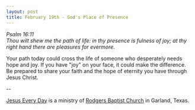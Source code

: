 ```yaml
---
layout: post
title: February 19th - God's Place of Presence
---
```


_Psalm 16:11  
Thou wilt shew me the path of life: in thy presence is fulness of
joy; at thy right hand there are pleasures for evermore._

Your path today could cross the life of someone who desperately
needs hope and joy. If you have "joy" on your face, it could make the
difference. Be prepared to share your faith and the hope of eternity
you have through Jesus Christ.

 --

<a href=http://jesuseveryday.net>Jesus Every Day</a> is a ministry of <a href=http://rodgersbaptist.net>Rodgers Baptist Church</a> in Garland, Texas.
